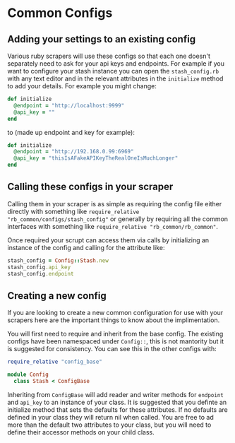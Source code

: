 # Common Configs

## Adding your settings to an existing config

Various ruby scrapers will use these configs so that each one doesn't separately need to ask for your api keys and endpoints. For example if you want to configure your stash instance you can open the `stash_config.rb` with any text editor and in the relevant attributes in the `initialize` method to add your details. For example you might change:

```Ruby
def initialize
  @endpoint = "http://localhost:9999"
  @api_key = ""
end
```

to (made up endpoint and key for example):

```Ruby
def initialize
  @endpoint = "http://192.168.0.99:6969"
  @api_key = "thisIsAFakeAPIKeyTheRealOneIsMuchLonger"
end
```

## Calling these configs in your scraper

Calling them in your scraper is as simple as requiring the config file either directly with something like `require_relative "rb_common/configs/stash_config"` or generally by requiring all the common interfaces with something like `require_relative "rb_common/rb_common"`.

Once required your scrupt can access them via calls by initializing an instance of the config and calling for the attribute like:

```Ruby
stash_config = Config::Stash.new
stash_config.api_key
stash_config.endpoint
```

## Creating a new config

If you are looking to create a new common configuration for use with your scrapers here are the important things to know about the implimentation.

You will first need to require and inherit from the base config. The existing configs have been namespaced under `Config::`, this is not mantority but it is suggested for consistency. You can see this in the other configs with:

```Ruby
require_relative "config_base"

module Config
  class Stash < ConfigBase
```

Inheriting from `ConfigBase` will add reader and writer methods for `endpoint` and `api_key` to an instance of your class. It is suggested that you definte an initialize method that sets the defaults for these attributes. If no defaults are defined in your class they will return nil when called. You are free to ad more than the default two attributes to your class, but you will need to define their accessor methods on your child class.
